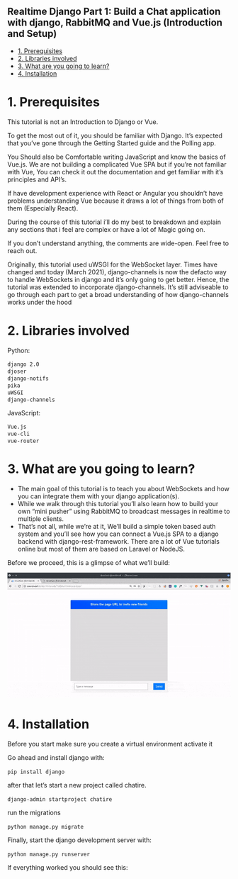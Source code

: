 Realtime Django Part 1: Build a Chat application with django, RabbitMQ and Vue.js (Introduction and Setup)
---

- [1. Prerequisites](#1-prerequisites)
- [2. Libraries involved](#2-libraries-involved)
- [3. What are you going to learn?](#3-what-are-you-going-to-learn)
- [4. Installation](#4-installation)

# 1. Prerequisites

This tutorial is not an Introduction to Django or Vue.

To get the most out of it, you should be familiar with Django. It’s expected that you’ve gone through the Getting Started guide and the Polling app.

You Should also be Comfortable writing JavaScript and know the basics of Vue.js. We are not building a complicated Vue SPA but if you’re not familiar with Vue, You can check it out the documentation and get familiar with it’s principles and API’s.

If have development experience with React or Angular you shouldn’t have problems understanding Vue because it draws a lot of things from both of them (Especially React).

During the course of this tutorial i’ll do my best to breakdown and explain any sections that i feel are complex or have a lot of Magic going on.

If you don’t understand anything, the comments are wide-open. Feel free to reach out.

Originally, this tutorial used uWSGI for the WebSocket layer. Times have changed and today (March 2021), django-channels is now the defacto way to handle WebSockets in django and it’s only going to get better. Hence, the tutorial was extended to incorporate  django-channels. It’s still adviseable to go through each part to get a broad understanding of how django-channels works under the hood

# 2. Libraries involved

Python:

    django 2.0
    djoser
    django-notifs
    pika
    uWSGI
    django-channels

JavaScript:

    Vue.js
    vue-cli
    vue-router

# 3. What are you going to learn?

- The main goal of this tutorial is to teach you about WebSockets and how you can integrate them with your django application(s).
- While we walk through this tutorial you’ll also learn how to build your own “mini pusher” using RabbitMQ to broadcast messages in realtime to multiple clients.
- That’s not all, while we’re at it, We’ll build a simple token based auth system and you’ll see how you can connect a Vue.js SPA to a django backend with django-rest-framework. There are a lot of Vue tutorials online but most of them are based on Laravel or NodeJS.

Before we proceed, this is a glimpse of what we’ll build:

![](../readme_images/realtime-django-1.2.gif)

# 4. Installation

Before you start make sure you create a virtual environment activate it

Go ahead and install django with:

`pip install django`

after that let’s start a new project called chatire.

`django-admin startproject chatire`

run the migrations

`python manage.py migrate`

Finally, start the django development server with:

`python manage.py runserver`

If everything worked you should see this:


